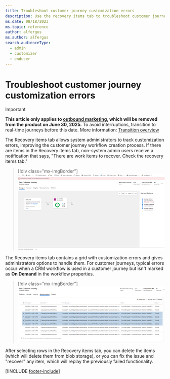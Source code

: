 ```yaml
---
title: Troubleshoot customer journey customization errors
description: Use the recovery items tab to troubleshoot customer journey custom workflows in Dynamics 365 Customer Insights - Journeys.
ms.date: 08/18/2023
ms.topic: reference
author: alfergus
ms.author: alfergus
search.audienceType: 
  - admin
  - customizer
  - enduser
---
```


# Troubleshoot customer journey customization errors

> [!IMPORTANT]
> **This article only applies to [outbound marketing](user-guide.md), which will be removed from the product on June 30, 2025.** To avoid interruptions, transition to real-time journeys before this date. More information: [Transition overview](transition-overview.md)

The Recovery items tab allows system administrators to track customization errors, improving the customer journey workflow creation process. If there are items in the Recovery items tab, non-system admin users receive a notification that says, "There are work items to recover. Check the recovery items tab."

> [!div class="mx-imgBorder"]
> ![Customer journey recovery items notification.](media/customer-journey-recovery-items-error.png)

The Recovery items tab contains a grid with customization errors and gives administrators options to handle them. For customer journeys, typical errors occur when a CRM workflow is used in a customer journey but isn't marked as **On Demand** in the workflow properties.

> [!div class="mx-imgBorder"]
> ![List of customer journey recovery items.](media/customer-journey-recovery-items-grid.png)

After selecting rows in the Recovery items tab, you can delete the items (which will delete them from blob storage), or you can fix the issue and "recover" any item, which will replay the previously failed functionality. 

[!INCLUDE [footer-include](./includes/footer-banner.md)]
